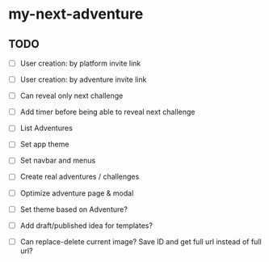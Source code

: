 # my-next-adventure

## TODO

- [ ] User creation: by platform invite link

- [ ] User creation: by adventure invite link

- [ ] Can reveal only next challenge

- [ ] Add timer before being able to reveal next challenge

- [ ] List Adventures

- [ ] Set app theme

- [ ] Set navbar and menus

- [ ] Create real adventures / challenges

- [ ] Optimize adventure page & modal

- [ ] Set theme based on Adventure?

- [ ] Add draft/published idea for templates?

- [ ] Can replace-delete current image? Save ID and get full url instead of full url?